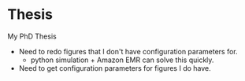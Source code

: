Thesis
======

My PhD Thesis

* Need to redo figures that I don't have configuration parameters for.
    - python simulation + Amazon EMR can solve this quickly.
* Need to get configuration parameters for figures I do have.
